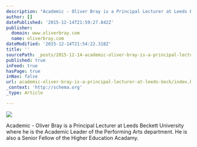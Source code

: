 ```yaml
---
description: "Academic - Oliver Bray is a Principal Lecturer at Leeds Beckett University where he is the Academic Leader of the Performing Arts department.\_ He is also a Seni"
author: []
datePublished: '2015-12-14T21:59:27.842Z'
publisher:
  domain: www.oliverbray.com
  name: oliverbray.com
dateModified: '2015-12-14T21:54:22.318Z'
title: ''
sourcePath: _posts/2015-12-14-academic-oliver-bray-is-a-principal-lecturer-at-leeds-beck.md
published: true
inFeed: true
hasPage: true
inNav: false
url: academic-oliver-bray-is-a-principal-lecturer-at-leeds-beck/index.html
_context: 'http://schema.org'
_type: Article

---
```

![](http://www.oliverbray.com/Oliver_Bray/Home_files/VILLA2-filtered.jpg)

Academic - Oliver Bray is a Principal Lecturer at Leeds Beckett University where he is the Academic Leader of the Performing Arts department.  He is also a Senior Fellow of the Higher Education Acadamy.